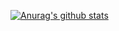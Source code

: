 [![Anurag's github stats](https://github-readme-stats.vercel.app/api?username=raulmllorente)](https://github.com/anuraghazra/github-readme-stats)
